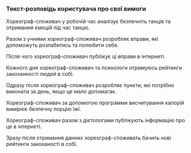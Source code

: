### Текст-розповідь користувача про свої вимоги

Хореограф-споживач у робочій час аналізує безпечніть танців та отримання ємоцій під час танцю.

Разом з учнями хореограф-споживач розробляє вправи, які допоможуть розлабитись та полюбити себе.

Після чого хореограф-споживач публікує ці вправи в інтернеті.

Кожного дня хореограф-споживач та психологи отримуюсь рейтинги закоханності людей в собі.

Одразу після хореограф-споживач розробляє пункти, які потрібно виконати за день, якщо це мало допомагає.

Хореограф-споживач за допомогою программи висчитування калорій вимірює безпечну порцію їжї.

Хореограф-споживач разом з дієтологами публікують інформацію про це в інтернеті.

Зразу після отримання данних хореограф-споживать бачить нові рейтинги закоханості в собі.

